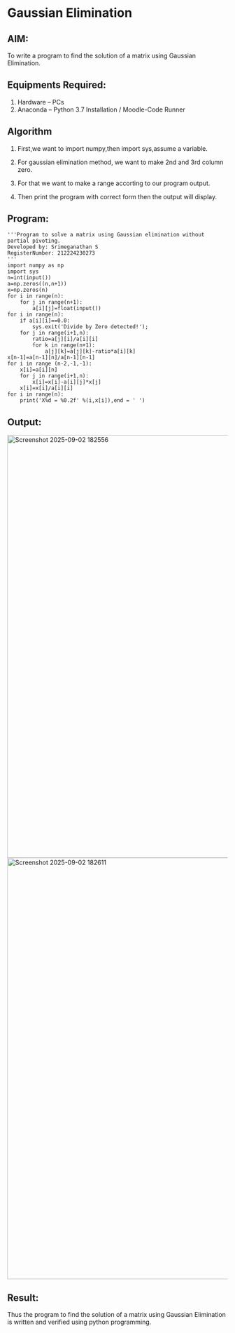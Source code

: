 # Gaussian Elimination

## AIM:
To write a program to find the solution of a matrix using Gaussian Elimination.

## Equipments Required:
1. Hardware – PCs
2. Anaconda – Python 3.7 Installation / Moodle-Code Runner

## Algorithm
1. First,we want to import numpy,then import sys,assume a variable.

2. For gaussian elimination method, we want to make 2nd and 3rd column zero.

3. For that we want to make a range accorting to our program output.

4. Then print the program with correct form then the output will display.

## Program:
```
'''Program to solve a matrix using Gaussian elimination without partial pivoting.
Developed by: Srimeganathan S
RegisterNumber: 212224230273
'''
import numpy as np
import sys
n=int(input())
a=np.zeros((n,n+1))
x=np.zeros(n)
for i in range(n):
    for j in range(n+1):
        a[i][j]=float(input())
for i in range(n):
    if a[i][i]==0.0:
        sys.exit('Divide by Zero detected!');
    for j in range(i+1,n):
        ratio=a[j][i]/a[i][i]
        for k in range(n+1):
            a[j][k]=a[j][k]-ratio*a[i][k]
x[n-1]=a[n-1][n]/a[n-1][n-1]            
for i in range (n-2,-1,-1):
    x[i]=a[i][n]
    for j in range(i+1,n):
        x[i]=x[i]-a[i][j]*x[j]
    x[i]=x[i]/a[i][i]
for i in range(n):
    print('X%d = %0.2f' %(i,x[i]),end = ' ')
```

## Output:

<img width="1471" height="964" alt="Screenshot 2025-09-02 182556" src="https://github.com/user-attachments/assets/c96ef82b-1ad5-410b-ae49-2e5405071a1d" />

<img width="1469" height="961" alt="Screenshot 2025-09-02 182611" src="https://github.com/user-attachments/assets/b38bca0c-6546-4156-ad95-f5c726797bb8" />

## Result:
Thus the program to find the solution of a matrix using Gaussian Elimination is written and verified using python programming.

